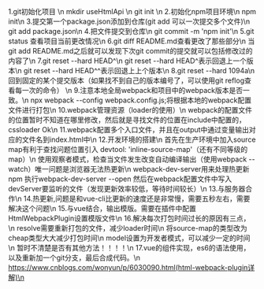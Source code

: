 1.git初始化项目  \n
  mkdir useHtmlApi \n
  git init \n
2.初始化npm项目环境\n
  npm init\n
3.提交第一个package.json添加到仓库(git add 可以一次提交多个文件)\n
  git add package.json\n
4.把文件提交到仓库\n
  git commit -m 'npm init'\n
5.git status 查看项目当前更改情况\n
6.git diff README.md查看更改了那些部分\n
  当git add README.md之后就可以发现下次git commit的提交就可以包括修改过的内容了\n
7.git reset --hard HEAD^\n
  git reset --hard HEAD^表示回退上一个版本\n
  git reset --hard HEAD^^表示回退上上个版本\n
8.git reset --hard 1094a\n
  回到固定的某个提交版本（如果找不到自己的版本编号了，可以使用git reflog查看每一次的命令）  \n
9.注意本地全局webpack和项目中的webpack版本是否一致。\n
  npx webpack --config webpack.config.js;将根据本地的webpack配置文件进行打包\n
10.webpack管理资源（loader的使用）\n
  webpack的配置文件的位置暂时不知道在哪里修改，然后就是寻找文件的位置在include中配置的，cssloader Ok\n
11.webpack配置多个入口文件，并且在output中通过变量输出对应的文件名到index.html中\n
12.开发环境的搭建\n
  首先在生产环境中加入source map有利于查找问题位置引入 devtool: 'inline-source-map'（还有不同等级的map）\n
  使用观察者模式，检查当文件发生改变自动编译输出（使用webpack --watch）唯一问题是浏览器无法热更新\n
  webpack-dev-server用来处理热更新npm 执行webpack-dev-server --open 然后在webpack配置文件中写入devServer要监听的文件（发现更新效率较低，等待时间较长）\n
13.与服务器合作\n
14.热更新,问题是和vue-cli比更新的速度还是非常慢，需要五秒左右，需要解决这个问题\n
15.与vue结合，输出模版。需要在插件中配置HtmlWebpackPlugin设置模版文件\n
16.解决每次打包时间过长的原因有三点，\n
  resolve需要重新打包的文件，减少loader时间\n
  将source-map的类型改为cheap类型大大减少打包时间\n
  model设置为开发者模式，可以减少一定的时间\n
  暂时不清楚是否有其他方法！！！！\n
17.vue的组件实现，es6的语法使用，以及重新加一个git分支，最后合成代码。\n
  https://www.cnblogs.com/wonyun/p/6030090.html(html-webpack-plugin详解)\n

